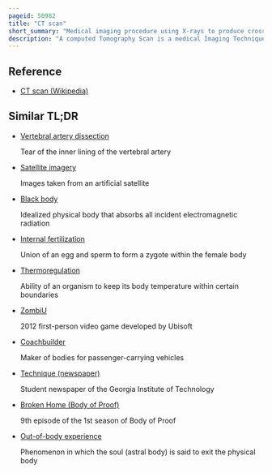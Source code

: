 ```yaml
---
pageid: 50982
title: "CT scan"
short_summary: "Medical imaging procedure using X-rays to produce cross-sectional images"
description: "A computed Tomography Scan is a medical Imaging Technique used to obtain detailed internal Images of the Body. The Personnel who perform Ct Scans are called Radiologists or Radiology Technologists."
---
```


## Reference

- [CT scan (Wikipedia)](https://en.wikipedia.org/?curid=50982)

## Similar TL;DR

- [Vertebral artery dissection](/tldr/en/vertebral-artery-dissection)

  Tear of the inner lining of the vertebral artery

- [Satellite imagery](/tldr/en/satellite-imagery)

  Images taken from an artificial satellite

- [Black body](/tldr/en/black-body)

  Idealized physical body that absorbs all incident electromagnetic radiation

- [Internal fertilization](/tldr/en/internal-fertilization)

  Union of an egg and sperm to form a zygote within the female body

- [Thermoregulation](/tldr/en/thermoregulation)

  Ability of an organism to keep its body temperature within certain boundaries

- [ZombiU](/tldr/en/zombiu)

  2012 first-person video game developed by Ubisoft

- [Coachbuilder](/tldr/en/coachbuilder)

  Maker of bodies for passenger-carrying vehicles

- [Technique (newspaper)](/tldr/en/technique-newspaper)

  Student newspaper of the Georgia Institute of Technology

- [Broken Home (Body of Proof)](/tldr/en/broken-home-body-of-proof)

  9th episode of the 1st season of Body of Proof

- [Out-of-body experience](/tldr/en/out-of-body-experience)

  Phenomenon in which the soul (astral body) is said to exit the physical body
